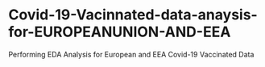 # Covid-19-Vacinnated-data-anaysis-for-EUROPEANUNION-AND-EEA
Performing EDA Analysis for European and EEA Covid-19 Vaccinated Data
